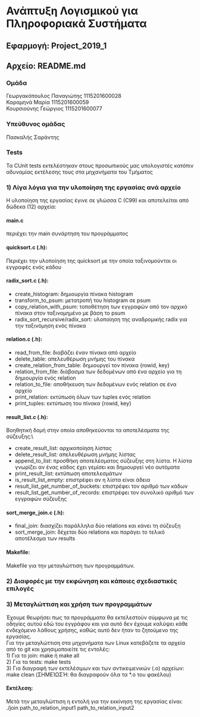 # Ανάπτυξη Λογισμικού για Πληροφοριακά Συστήματα
## Εφαρμογή: Project_2019_1
## Αρχείο: README.md  
### Ομάδα
Γεωργακόπουλος Παναγιώτης 1115201600028\
Καραμηνά Μαρία            1115201600059\
Κουρσιούνης Γεώργιος      1115201600077
### Υπεύθυνος ομάδας
Πασκαλής Σαράντης
### Tests
Τα CUnit tests εκτελέστηκαν στους προσωπικούς μας υπολογιστές κατόπιν αδυναμίας εκτέλεσης τους στα μηχανήματα του Τμήματος

### 1) Λίγα λόγια για την υλοποίηση της εργασίας ανά αρχείο
Η υλοποίηση της εργασίας έγινε σε γλώσσα C (C99) και αποτελείται από δώδεκα (12) αρχεία:

#### main.c
περιέχει την main συνάρτηση του προγράμματος

#### quicksort.c (.h): 
Περιέχει την υλοποίηση της quicksort με την οποία ταξινομούνται οι εγγραφές ενός κάδου

#### radix_sort.c (.h):
* create_histogram: δημιουργία πίνακα histogram
* transform_to_psum: μετατροπή του histogram σε psum
* copy_relation_with_psum: τοποθέτηση των εγγραφών από τον αρχικό πίνακα στον ταξινομημένο με βάση το psum
* radix_sort_recursive/radix_sort: υλοποίηση της αναδρομικής radix για την ταξινόμηση ενός πίνακα

#### relation.c (.h):
* read_from_file: διαβάζει έναν πίνακα από αρχείο
* delete_table: απελευθέρωση μνήμης του πίνακα
* create_relation_from_table: δημιουργεί τον πίνακα {rowid, key}
* relation_from_file: διάβασμα των δεδομένων από ένα αρχείο για τη δημιουργία ενός relation
* relation_to_file: αποθήκευση των δεδομένων ενός relation σε ένα αρχείο
* print_relation: εκτύπωση όλων των tuples ενός relation
* print_tuples: εκτύπωση του πίνακα {rowid, key}

#### result_list.c (.h):
Βοηθητική δομή στην οποία αποθηκεύονται τα αποτελέσματα της σύζευξης:\
* create_result_list: αρχικοποίηση λίστας
* delete_result_list: απελευθέρωση μνήμης λίστας
* append_to_list: προσθήκη αποτελέσματος σύζευξης στη λίστα. Η λίστα γνωρίζει αν ένας κάδος έχει γεμίσει και δημιουργεί νέο αυτόματα
* print_result_list: εκτύπωση αποτελεσμάτων
* is_result_list_empty: επιστρέφει αν η λίστα είναι άδεια
* result_list_get_number_of_buckets: επιστρέφει τον αριθμό των κάδων
* result_list_get_number_of_records: επιστρέφει τον συνολικό αριθμό των εγγραφών σύζευξης

#### sort_merge_join.c (.h):
* final_join: διασχίζει παράλληλα δύο relations και κάνει τη σύζευξη
* sort_merge_join: δέχεται δύο relations και παράγει το τελικό αποτέλεσμα των results

#### Makefile:  
Makefile για την μεταγλώττιση των προγραμμάτων.
    
### 2) Διαφορές με την εκφώνηση και κάποιες σχεδιαστικές επιλογές

### 3) Μεταγλώττιση και χρήση των προγραμμάτων
Έχουμε θεωρήσει πως τα προγράμματα θα εκτελεστούν σύμφωνα με τις οδηγίες αυτού εδώ του εγγράφου
και για αυτό δεν έχουμε καλύψει κάθε ενδεχόμενο λάθους χρήσης, καθώς αυτό δεν ήταν το ζητούμενο της εργασίας.\
Για την μεταγλώττιση στα μηχανήματα των Linux κατεβάζετε τα αρχεία από το git και χρησιμοποιείτε τις εντολές:\
    1) Για το join: make ή make all\
    2) Για τα tests: make tests\
    3) Για διαγραφή των εκτελέσιμων και των αντικειμενικών (.o) αρχείων: make clean (ΣΗΜΕΊΩΣΉ: θα διαγραφούν όλα τα *.o του φακέλου)
    
#### Εκτέλεση:
Μετά την μεταγλώττιση η εντολή για την εκκίνηση της εργασίας είναι: 
 ./join   path_to_relation_input1   path_to_relation_input2  
